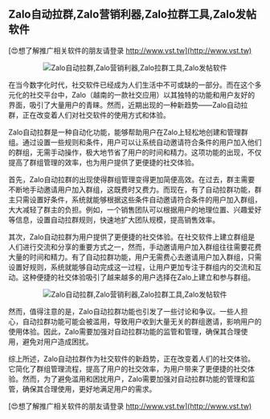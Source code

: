 ## **Zalo自动拉群,Zalo营销利器,Zalo拉群工具,Zalo发帖软件**

[😍想了解推广相关软件的朋友请登录 http://www.vst.tw](http://www.vst.tw)

 <center><img src="https://vst.tw/MP4/tuiguang/png/4.png" alt="Zalo自动拉群,Zalo营销利器,Zalo拉群工具,Zalo发帖软件"></center>

在当今数字化时代，社交软件已经成为人们生活中不可或缺的一部分。而在这个多元化的社交平台中，Zalo（越南的一款社交应用）以其独特的功能和用户友好的界面，吸引了大量用户的青睐。然而，近期出现的一种新趋势——Zalo自动拉群，正在改变着人们对社交软件的使用方式和体验。

Zalo自动拉群是一种自动化功能，能够帮助用户在Zalo上轻松地创建和管理群组。通过设置一些规则和条件，用户可以让系统自动邀请符合条件的用户加入他们的群组，无需手动操作，极大地节省了用户的时间和精力。这项功能的出现，不仅提高了群组管理的效率，也为用户提供了更便捷的社交体验。

首先，Zalo自动拉群的出现使得群组管理变得更加简便高效。在过去，群主需要不断地手动邀请用户加入群组，这既费时又费力。而现在，有了自动拉群功能，群主只需设置好条件，系统就能够根据这些条件自动邀请符合条件的用户加入群组，大大减轻了群主的负担。例如，一个销售团队可以根据用户的地理位置、兴趣爱好等信息，设置自动拉群规则，快速地扩大团队规模，提高销售效率。

其次，Zalo自动拉群为用户提供了更便捷的社交体验。在社交软件上建立群组是人们进行交流和分享的重要方式之一，然而，手动邀请用户加入群组往往需要花费大量的时间和精力。有了自动拉群功能，用户无需费心去邀请用户加入群组，只需设置好规则，系统就能够自动完成这一过程，让用户更加专注于群组内的交流和互动。这种便捷的社交体验吸引了越来越多的用户选择在Zalo上建立和参与群组。

 <center><img src="https://vst.tw/MP4/tuiguang/png/7.png" alt="Zalo自动拉群,Zalo营销利器,Zalo拉群工具,Zalo发帖软件"></center>

然而，值得注意的是，Zalo自动拉群功能也引发了一些讨论和争议。一些人担心，自动拉群功能可能会被滥用，导致用户收到大量无关的群组邀请，影响用户的使用体验。因此，Zalo需要加强对自动拉群功能的监管和管理，确保其合理使用，避免对用户造成困扰。

综上所述，Zalo自动拉群作为社交软件的新趋势，正在改变着人们的社交体验。它简化了群组管理流程，提高了用户的社交效率，为用户带来了更便捷的社交体验。然而，为了避免滥用和困扰用户，Zalo需要加强对自动拉群功能的管理和监管，确保其合理使用，更好地满足用户的需求。

[😍想了解推广相关软件的朋友请登录 http://www.vst.tw](http://www.vst.tw)



